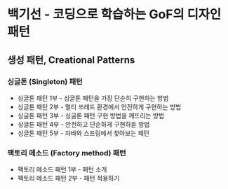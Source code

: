 # 백기선 - 코딩으로 학습하는 GoF의 디자인 패턴

## 생성 패턴, Creational Patterns
   
### 싱글톤 (Singleton) 패턴
- 싱글톤 패턴 1부 - 싱글톤 패턴을 가장 단순히 구현하는 방법
- 싱글톤 패턴 2부 - 멀티 쓰레드 환경에서 언전하게 구현하는 방법
- 싱글톤 패턴 3부 - 싱글톤 패턴 구현 방법을 깨뜨리는 방법
- 싱글톤 패턴 4부 - 안전하고 단순하게 구현하듣 방법
- 싱글톤 패턴 5부 - 자바와 스프링에서 찾아보는 패턴

### 팩토리 메소드 (Factory method) 패턴
- 팩토리 메소드 패턴 1부 - 패턴 소개 
- 팩토리 메소드 패턴 2부 - 패턴 적용하기 